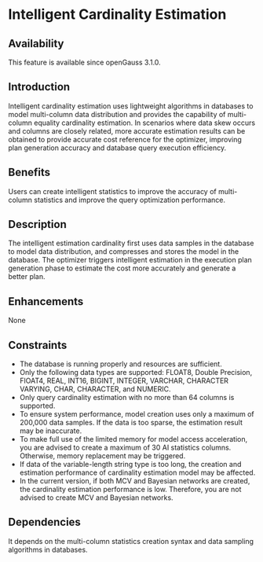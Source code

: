# Intelligent Cardinality Estimation<a name="EN-US_TOPIC_0000001321634298"></a>

## Availability<a name="section1420315335481"></a>

This feature is available since openGauss 3.1.0.

## Introduction<a name="section18982185114134"></a>

Intelligent cardinality estimation uses lightweight algorithms in databases to model multi-column data distribution and provides the capability of multi-column equality cardinality estimation. In scenarios where data skew occurs and columns are closely related, more accurate estimation results can be obtained to provide accurate cost reference for the optimizer, improving plan generation accuracy and database query execution efficiency.

## Benefits<a name="section1160749171918"></a>

Users can create intelligent statistics to improve the accuracy of multi-column statistics and improve the query optimization performance.

## Description<a name="section165492040132317"></a>

The intelligent estimation cardinality first uses data samples in the database to model data distribution, and compresses and stores the model in the database. The optimizer triggers intelligent estimation in the execution plan generation phase to estimate the cost more accurately and generate a better plan.

## Enhancements<a name="section818524702617"></a>

None

## Constraints<a name="section13678185110268"></a>

-   The database is running properly and resources are sufficient.
-   Only the following data types are supported: FLOAT8, Double Precision, FlOAT4, REAL, INT16, BIGINT, INTEGER, VARCHAR, CHARACTER VARYING, CHAR, CHARACTER, and NUMERIC.
-   Only query cardinality estimation with no more than 64 columns is supported.
-   To ensure system performance, model creation uses only a maximum of 200,000 data samples. If the data is too sparse, the estimation result may be inaccurate.
-   To make full use of the limited memory for model access acceleration, you are advised to create a maximum of 30 AI statistics columns. Otherwise, memory replacement may be triggered.
-   If data of the variable-length string type is too long, the creation and estimation performance of cardinality estimation model may be affected.
-   In the current version, if both MCV and Bayesian networks are created, the cardinality estimation performance is low. Therefore, you are not advised to create MCV and Bayesian networks.

## Dependencies<a name="section11899817102719"></a>

It depends on the multi-column statistics creation syntax and data sampling algorithms in databases.
